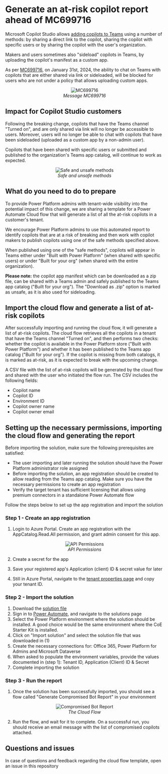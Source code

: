 # Generate an at-risk copilot report ahead of MC699716

Microsoft Copilot Studio allows [adding copilots to Teams](https://learn.microsoft.com/en-us/microsoft-copilot-studio/publication-add-bot-to-microsoft-teams) using a number of methods: by sharing a direct link to the copilot, sharing the copilot with specific users or by sharing the copilot with the user's organization.

Makers and users sometimes also "sideload" copilots in Teams, by uploading the copilot's manifest as a custom app.

As per [MC699716](https://admin.microsoft.com/Adminportal/Home?#/MessageCenter/:/messages/MC699716), on January 31st, 2024, the ability to chat on Teams with copilots that are either shared via link or sideloaded, will be blocked for users who are not under a policy that allows uploading custom apps.

<p align="center">
  <img src="./images/messageCenter.png" alt="MC699716">
  <br>
  <em>Message MC699716</em>
</p>

## Impact for Copilot Studio customers

Following the breaking change, copilots that have the Teams channel "Turned on", and are only shared via link will no longer be accessible to users. Moreover, users will no longer be able to chat with copilots that have been sideloaded (uploaded as a custom app by a non-admin user).

Copilots that have been shared with specific users or submitted and published to the organization's Teams app catalog, will continue to work as expected.

<p align="center">
  <img src="./images/greenRedMethods.png" alt="Safe and unsafe methods">
  <br>
  <em>Safe and unsafe methods</em>
</p>

## What do you need to do to prepare

To provide Power Platform admins with tenant-wide visibility into the potential impact of this change, we are sharing a template for a Power Automate Cloud flow that will generate a list of all the at-risk copilots in a customer's tenant.

We encourage Power Platform admins to use this automated report to identify copilots that are at a risk of breaking and then work with copilot makers to publish copilots using one of the safe methods specified above.

When published using one of the "safe methods", copilots will appear in Teams either under "Built with Power Platform" (when shared with specific users) or under "Built for your org" (when shared with the entire organization).

**Please note:** the copilot app manifest which can be downloaded as a zip file, can be shared with a Teams admin and safely published to the Teams app catalog ("Built for your org"). The "Download as .zip" option is marked as unsafe, as it is also used for sideloading.

## Import the cloud flow and generate a list of at-risk copilots

After successfully importing and running the cloud flow, it will generate a list of at-risk copilots. The cloud flow retrieves all the copilots in a tenant that have the Teams channel "Turned on", and then performs two checks: whether the copilot is available in the Power Platform store ("Built with Power Platform") and whether it has been published to the Teams app catalog ("Built for your org"). If the copilot is missing from both catalogs, it is marked as at-risk, as it is expected to break with the upcoming change. 

A CSV file with the list of at-risk copilots will be generated by the cloud flow and shared with the user who initiated the flow run. The CSV includes the following fields: 

- Copilot name
- Copilot ID
- Environment ID
- Copilot owner name
- Copilot owner email

## Setting up the necessary permissions, importing the cloud flow and generating the report

Before importing the solution, make sure the following prerequisites are satisfied:

- The user importing and later running the solution should have the Power Platform administrator role assigned
- Before importing the solution, an app registration should be created to allow reading from the Teams app catalog. Make sure you have the necessary permissions to create an app registration
- Verify the target tenant has sufficient licensing that allows using premium connectors in a standalone Power Automate flow

Follow the steps below to set up the app registration and import the solution

### Step 1 - Create an app registration


1. Login to Azure Portal. Create an app registration with the AppCatalog.Read.All permission, and grant admin consent for this app.

<p align="center">
  <img src="./images/appRegistration.png" alt="API Permissions">
  <br>
  <em>API Permissions</em>
</p>

2. Create a secret for the app

3. Save your registered app's Application (client) ID & secret value for later

4. Still in Azure Portal, navigate to the [tenant properties page](https://portal.azure.com/#view/Microsoft_AAD_IAM/TenantProperties.ReactView) and copy your tenant ID.

### Step 2 - Import the solution

1. Download the [solution file](./CompromisedBotReport_1_0_0_6.zip) 
2. Sign in to [Power Automate](https://make.powerautomate.com/), and navigate to the solutions page
3. Select the Power Platform environment where the solution should be installed. A good choice would be the same environment where the CoE Starter Kit is installed. 
4. Click on "Import solution" and select the solution file that was downloaded in (1)
5. Create the necessary connections for: Office 365, Power Platform for Admins and Microsoft Dataverse
6. When asked to populate the environment variables, provide the values documented in (step 1): Tenant ID, Application (Client) ID & Secret
7. Complete importing the solution

### Step 3 - Run the report

1. Once the solution has been successfully imported, you should see a flow called "Generate Compromised Bot Report" in your environment

<p align="center">
  <img src="./images/flow.png" alt="Compromised Bot Report">
  <br>
  <em>The Cloud Flow</em>
</p>

2. Run the flow, and wait for it to complete. On a successful run, you should receive an email message with the list of compromised copilots attached. 

## Questions and issues
In case of questions and feedback regarding the cloud flow template, open an issue in this repository 
